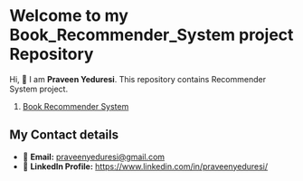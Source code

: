 # Welcome to my Book_Recommender_System project Repository

Hi, 👋 I am **Praveen Yeduresi**. This repository contains Recommender System project.

1. [Book Recommender System](./Book%20Recommender%20System)

## My Contact details
- 📧 **Email:** praveenyeduresi@gmail.com
- 💼 **LinkedIn Profile:** https://www.linkedin.com/in/praveenyeduresi/


